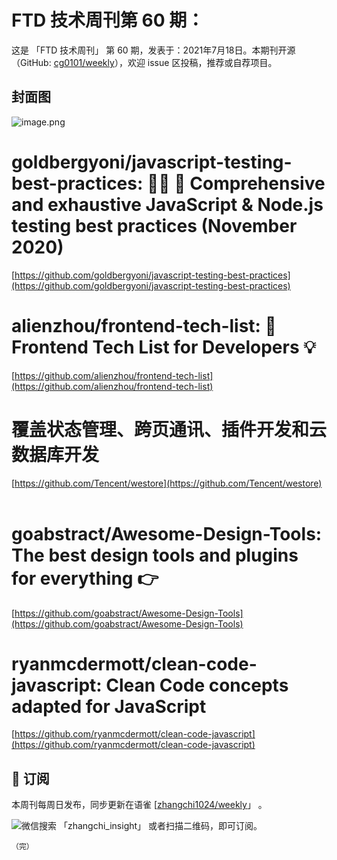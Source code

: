 # FTD 技术周刊第 60 期：
这是 「FTD 技术周刊」 第 60 期，发表于：2021年7月18日。本期刊开源（GitHub: [cg0101/weekly](https://github.com/cg0101/weekly)），欢迎 issue 区投稿，推荐或自荐项目。
## 封面图


![image.png](https://cdn.nlark.com/yuque/0/2020/png/132503/1607418793764-bc7cdaa7-1528-47ce-8ed9-403b445da4fd.png#height=720&id=cu61f&margin=%5Bobject%20Object%5D&name=image.png&originHeight=720&originWidth=1080&originalType=binary&size=1585303&status=done&style=none&width=1080)
# goldbergyoni/javascript-testing-best-practices: 📗🌐 🚢 Comprehensive and exhaustive JavaScript & Node.js testing best practices (November 2020)
[https://github.com/goldbergyoni/javascript-testing-best-practices](https://github.com/goldbergyoni/javascript-testing-best-practices)<br />

# alienzhou/frontend-tech-list: 📝 Frontend Tech List for Developers 💡
[https://github.com/alienzhou/frontend-tech-list](https://github.com/alienzhou/frontend-tech-list)<br />

# 覆盖状态管理、跨页通讯、插件开发和云数据库开发
[https://github.com/Tencent/westore](https://github.com/Tencent/westore)<br />
<br />

# goabstract/Awesome-Design-Tools: The best design tools and plugins for everything 👉
[https://github.com/goabstract/Awesome-Design-Tools](https://github.com/goabstract/Awesome-Design-Tools)<br />

# ryanmcdermott/clean-code-javascript: Clean Code concepts adapted for JavaScript
[https://github.com/ryanmcdermott/clean-code-javascript](https://github.com/ryanmcdermott/clean-code-javascript)<br />




## 📅 订阅
本周刊每周日发布，同步更新在语雀 [[zhangchi1024/weekly](https://www.yuque.com/zhangchi1024/weekly)」 。


微信搜索 「zhangchi_insight」 或者扫描二维码，即可订阅。
    <img src="https://cdn.nlark.com/yuque/0/2021/jpeg/132503/1640750963398-e8538e9e-6b96-46f7-abff-c93b56bdd377.jpeg?x-oss-process=image%2Fwatermark%2Ctype_d3F5LW1pY3JvaGVp%2Csize_36%2Ctext_5byg6amw%2Ccolor_FFFFFF%2Cshadow_50%2Ct_80%2Cg_se%2Cx_10%2Cy_10%2Fresize%2Cw_426%2Climit_0" style="float:left">
    
    （完）